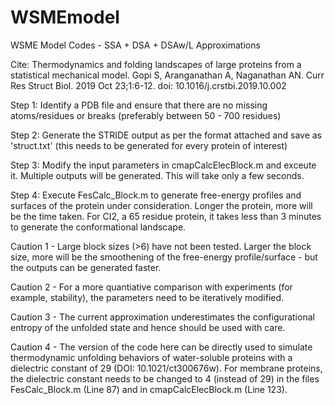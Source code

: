 # WSMEmodel
WSME Model Codes - SSA + DSA + DSAw/L Approximations

Cite:  Thermodynamics and folding landscapes of large proteins from a statistical mechanical model. Gopi S, Aranganathan A, Naganathan AN. Curr Res Struct Biol. 2019 Oct 23;1:6-12. doi: 10.1016/j.crstbi.2019.10.002

Step 1: Identify a PDB file and ensure that there are no missing atoms/residues or breaks (preferably between 50 - 700 residues)

Step 2: Generate the STRIDE output as per the format attached and save as 'struct.txt' (this needs to be generated for every protein of interest)

Step 3: Modify the input parameters in cmapCalcElecBlock.m and exceute it. Multiple outputs will be generated. This will take only a few seconds.

Step 4: Execute FesCalc_Block.m to generate free-energy profiles and surfaces of the protein under consideration. Longer the protein, more will be the time taken. For CI2, a 65 residue protein, it takes less than 3 minutes to generate the conformational landscape.

Caution 1 - Large block sizes (>6) have not been tested. Larger the block size, more will be the smoothening of the free-energy profile/surface - but the outputs can be generated faster.

Caution 2 - For a more quantiative comparison with experiments (for example, stability), the parameters need to be iteratively modified.

Caution 3 - The current approximation underestimates the configurational entropy of the unfolded state and hence should be used with care.

Caution 4 - The version of the code here can be directly used to simulate thermodynamic unfolding behaviors of water-soluble proteins with a dielectric constant of 29 (DOI: 10.1021/ct300676w). For membrane proteins, the dielectric constant needs to be changed to 4 (instead of 29) in the files FesCalc_Block.m (Line 87) and in cmapCalcElecBlock.m (Line 123).
